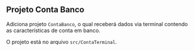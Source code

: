 ## Projeto Conta Banco

Adiciona projeto `ContaBanco`, o qual receberá dados via terminal contendo as características de conta em banco.

O projeto está no arquivo `src/ContaTerminal`.
